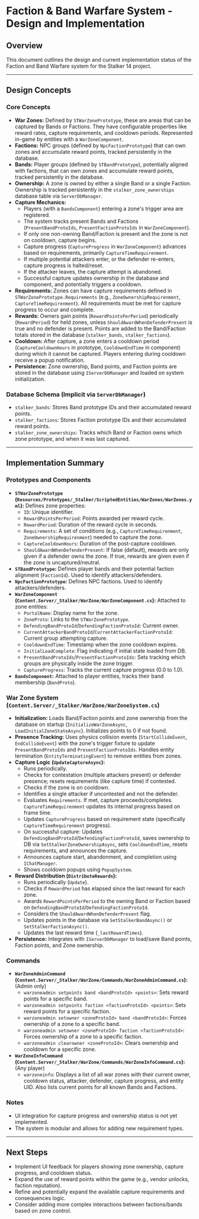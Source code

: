 # Faction & Band Warfare System - Design and Implementation

## Overview
This document outlines the design and current implementation status of the Faction and Band Warfare system for the Stalker 14 project.

---

## Design Concepts

### Core Concepts
- **War Zones:** Defined by `STWarZonePrototype`, these are areas that can be captured by Bands or Factions. They have configurable properties like reward rates, capture requirements, and cooldown periods. Represented in-game by entities with a `WarZoneComponent`.
- **Factions:** NPC groups (defined by `NpcFactionPrototype`) that can own zones and accumulate reward points, tracked persistently in the database.
- **Bands:** Player groups (defined by `STBandPrototype`), potentially aligned with factions, that can own zones and accumulate reward points, tracked persistently in the database.
- **Ownership:** A zone is owned by either a single Band or a single Faction. Ownership is tracked persistently in the `stalker_zone_ownerships` database table via `ServerDbManager`.
- **Capture Mechanics:**
    - Players (with a `BandsComponent`) entering a zone's trigger area are registered.
    - The system tracks present Bands and Factions (`PresentBandProtoIds`, `PresentFactionProtoIds` in `WarZoneComponent`).
    - If only one non-owning Band/Faction is present and the zone is not on cooldown, capture begins.
    - Capture progress (`CaptureProgress` in `WarZoneComponent`) advances based on requirements, primarily `CaptureTimeRequirenment`.
    - If multiple potential attackers enter, or the defender re-enters, capture progress is halted/reset.
    - If the attacker leaves, the capture attempt is abandoned.
    - Successful capture updates ownership in the database and component, and potentially triggers a cooldown.
- **Requirements:** Zones can have capture requirements defined in `STWarZonePrototype.Requirements` (e.g., `ZoneOwnershipRequirenment`, `CaptureTimeRequirenment`). All requirements must be met for capture progress to occur and complete.
- **Rewards:** Owners gain points (`RewardPointsPerPeriod`) periodically (`RewardPeriod`) for held zones, unless `ShouldAwardWhenDefenderPresent` is true and no defender is present. Points are added to the Band/Faction totals stored in the database (`stalker_bands`, `stalker_factions`).
- **Cooldown:** After capture, a zone enters a cooldown period (`CaptureCooldownHours` in prototype, `CooldownEndTime` in component) during which it cannot be captured. Players entering during cooldown receive a popup notification.
- **Persistence:** Zone ownership, Band points, and Faction points are stored in the database using `IServerDbManager` and loaded on system initialization.

### Database Schema (Implicit via `ServerDbManager`)
- `stalker_bands`: Stores Band prototype IDs and their accumulated reward points.
- `stalker_factions`: Stores Faction prototype IDs and their accumulated reward points.
- `stalker_zone_ownerships`: Tracks which Band or Faction owns which zone prototype, and when it was last captured.

---

## Implementation Summary

### Prototypes and Components
- **`STWarZonePrototype` (`Resources/Prototypes/_Stalker/ScriptedEntities/WarZones/WarZones.yml`):** Defines zone properties:
    - `ID`: Unique identifier.
    - `RewardPointsPerPeriod`: Points awarded per reward cycle.
    - `RewardPeriod`: Duration of the reward cycle in seconds.
    - `Requirements`: A set of conditions (e.g., `CaptureTimeRequirenment`, `ZoneOwnershipRequirenment`) needed to capture the zone.
    - `CaptureCooldownHours`: Duration of the post-capture cooldown.
    - `ShouldAwardWhenDefenderPresent`: If false (default), rewards are only given if a defender owns the zone. If true, rewards are given even if the zone is uncaptured/neutral.
- **`STBandPrototype`:** Defines player bands and their potential faction alignment (`FactionId`). Used to identify attackers/defenders.
- **`NpcFactionPrototype`:** Defines NPC factions. Used to identify attackers/defenders.
- **`WarZoneComponent` (`Content.Server/_Stalker/WarZone/WarZoneComponent.cs`):** Attached to zone entities:
    - `PortalName`: Display name for the zone.
    - `ZoneProto`: Links to the `STWarZonePrototype`.
    - `DefendingBandProtoId`/`DefendingFactionProtoId`: Current owner.
    - `CurrentAttackerBandProtoId`/`CurrentAttackerFactionProtoId`: Current group attempting capture.
    - `CooldownEndTime`: Timestamp when the zone cooldown expires.
    - `InitialLoadComplete`: Flag indicating if initial state loaded from DB.
    - `PresentBandProtoIds`/`PresentFactionProtoIds`: Sets tracking which groups are physically inside the zone trigger.
    - `CaptureProgress`: Tracks the current capture progress (0.0 to 1.0).
- **`BandsComponent`:** Attached to player entities, tracks their band membership (`BandProto`).

### War Zone System (`Content.Server/_Stalker/WarZone/WarZoneSystem.cs`)
- **Initialization:** Loads Band/Faction points and zone ownership from the database on startup (`InitializeWarZoneAsync`, `LoadInitialZoneStateAsync`). Initializes points to 0 if not found.
- **Presence Tracking:** Uses physics collision events (`StartCollideEvent`, `EndCollideEvent`) with the zone's trigger fixture to update `PresentBandProtoIds` and `PresentFactionProtoIds`. Handles entity termination (`EntityTerminatingEvent`) to remove entities from zones.
- **Capture Logic (`UpdateCaptureAsync`):**
    - Runs periodically.
    - Checks for contestation (multiple attackers present) or defender presence; resets requirements (like capture time) if contested.
    - Checks if the zone is on cooldown.
    - Identifies a single attacker if uncontested and not the defender.
    - Evaluates `Requirements`. If met, capture proceeds/completes. `CaptureTimeRequirenment` updates its internal progress based on frame time.
    - Updates `CaptureProgress` based on requirement state (specifically `CaptureTimeRequirenment` progress).
    - On successful capture: Updates `DefendingBandProtoId`/`DefendingFactionProtoId`, saves ownership to DB via `SetStalkerZoneOwnershipAsync`, sets `CooldownEndTime`, resets requirements, and announces the capture.
    - Announces capture start, abandonment, and completion using `IChatManager`.
    - Shows cooldown popups using `PopupSystem`.
- **Reward Distribution (`DistributeRewards`):**
    - Runs periodically (`Update`).
    - Checks if `RewardPeriod` has elapsed since the last reward for each zone.
    - Awards `RewardPointsPerPeriod` to the owning Band or Faction based on `DefendingBandProtoId`/`DefendingFactionProtoId`.
    - Considers the `ShouldAwardWhenDefenderPresent` flag.
    - Updates points in the database via `SetStalkerBandAsync()` or `SetStalkerFactionAsync()`.
    - Updates the last reward time (`_lastRewardTimes`).
- **Persistence:** Integrates with `IServerDbManager` to load/save Band points, Faction points, and Zone ownership.

### Commands
- **`WarZoneAdminCommand` (`Content.Server/_Stalker/WarZone/Commands/WarZoneAdminCommand.cs`):** (Admin only)
    - `warzoneadmin setpoints band <bandProtoId> <points>`: Sets reward points for a specific band.
    - `warzoneadmin setpoints faction <factionProtoId> <points>`: Sets reward points for a specific faction.
    - `warzoneadmin setowner <zoneProtoId> band <bandProtoId>`: Forces ownership of a zone to a specific band.
    - `warzoneadmin setowner <zoneProtoId> faction <factionProtoId>`: Forces ownership of a zone to a specific faction.
    - `warzoneadmin clearowner <zoneProtoId>`: Clears ownership and cooldown for a specific zone.
- **`WarZoneInfoCommand` (`Content.Server/_Stalker/WarZone/Commands/WarZoneInfoCommand.cs`):** (Any player)
    - `warzoneinfo`: Displays a list of all war zones with their current owner, cooldown status, attacker, defender, capture progress, and entity UID. Also lists current points for all known Bands and Factions.

### Notes
- UI integration for capture progress and ownership status is not yet implemented.
- The system is modular and allows for adding new requirement types.

---

## Next Steps
- Implement UI feedback for players showing zone ownership, capture progress, and cooldown status.
- Expand the use of reward points within the game (e.g., vendor unlocks, faction reputation).
- Refine and potentially expand the available capture requirements and consequences logic.
- Consider adding more complex interactions between factions/bands based on zone control.
